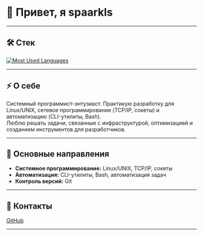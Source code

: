 # 👋 Привет, я spaarkls

---

## 🛠️ Стек

[![Most Used Languages](https://github-readme-stats.vercel.app/api/top-langs/?username=spaarkls&layout=compact&hide_border=true&hide=jupyter%20notebook,vue,javascript,css,html,roff,scss&theme=dark)](https://github.com/spaarkls?tab=repositories)

---

## ⚡ О себе

Системный программист-энтузиаст. Практикую разработку для Linux/UNIX, сетевое программирование (TCP/IP, сокеты) и автоматизацию (CLI-утилиты, Bash).  
Люблю решать задачи, связанные с инфраструктурой, оптимизацией и созданием инструментов для разработчиков.

---

## 🔗 Основные направления

- **Системное программирование:** Linux/UNIX, TCP/IP, сокеты
- **Автоматизация:** CLI-утилиты, Bash, автоматизация задач
- **Контроль версий:** Git

---

## 💬 Контакты

[GitHub](https://github.com/spaarkls)

---
